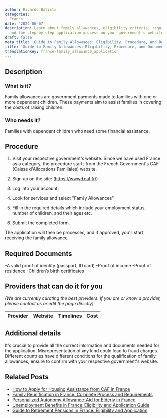 ```yaml
---
author: Ricardo Batista
categories:
- France
date: '2024-06-07'
description: Learn about family allowances, eligibility criteria, required documents,
  and the step-by-step application process on your government's website.
draft: false
meta_title: 'Guide to Family Allowances: Eligibility, Procedure, and Documents'
title: 'Guide to Family Allowances: Eligibility, Procedure, and Documents'
translationKey: france-family_allowance_application
---
```


## Description
### What is it?
Family allowances are government payments made to families with one or more dependent children. These payments aim to assist families in covering the costs of raising children.

### Who needs it?
Families with dependent children who need some financial assistance.

## Procedure
1. Visit your respective government's website. Since we have used France as a category, the procedure starts from the French Government's CAF (Caisse d'Allocations Familiales) website.
2. Sign up on the site: (https://wwwd.caf.fr/)

3. Log into your account. 

4. Look for services and select "Family Allowances" 

5. Fill in the required details which include your employment status, number of children, and their ages etc. 

6. Submit the completed form.

The application will then be processed, and if approved, you'll start receiving the family allowance.

## Required Documents
-A valid proof of identity (passport, ID card)
-Proof of income
-Proof of residence
-Children’s birth certificates

## Providers that can do it for you

_(We are currently curating the best providers. If you are or know a provider, please contact us or edit the page directly)_

| Provider        |     Website     |     Timelines    |       Cost      |
| :-------------: | :-------------: |  :-------------: | :-------------: |

## Additional details
It's crucial to provide all the correct information and documents needed for the application. Misrepresentation of any kind could lead to fraud charges. Different countries have different conditions for the qualification of family allowances, ensure to confirm with your respective government's website.
## Related Posts

- [How to Apply for Housing Assistance from CAF in France](https://tramitit.com/guides/france/housing_assistance_application/)
- [Family Reunification in France: Complete Process and Requirements](https://tramitit.com/guides/france/family_reunification_application/)
- [Personalized Autonomy Allowance: Aid for Elderly in France](https://tramitit.com/guides/france/application_for_personalized_autonomy_allowance_(apa)/)
- [Unemployment Benefits in France: Eligibility and Application Guide](https://tramitit.com/guides/france/unemployment_benefit_application/)
- [Guide to Retirement Pensions in France: Eligibility and Application](https://tramitit.com/guides/france/retirement_pension_application/)